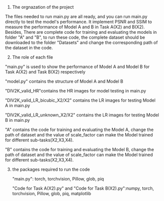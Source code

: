 1. The orgnazation of the project

  The files needed to run main.py are all ready, and you can run main.py directly to test the model's performance. It implement PSNR and SSIM to measure the performance of Model A and B in Task A(X2) and B(X2). Besides, There are complete code for training and evaluating the models in folder "A" and "B", to run these code, the complete dataset should be downloaded to the folder "Datasets" and change the corresponding path of the dataset in the code.

2. The role of each file 

  "main.py" is used to show the performance of Model A and Model B for Task A(X2) and Task B(X2) respectively

  "model.py" contains the structure of Model A and Model B

  "DIV2K_valid_HR"contains the HR images for model testing in main.py

  "DIV2K_valid_LR_bicubic_X2/X2" contains the LR images for testing Model A in main.py

  "DIV2K_valid_LR_unknown_X2/X2" contains the LR images for testing Model B in main.py

  "A" contains the code for training and evaluating the Model A, change the path of dataset and the value of scale_factor can make the Model trained for different sub-tasks(X2,X3,X4).

  "B" contains the code for training and evaluating the Model B, change the path of dataset and the value of scale_factor can make the Model trained for different sub-tasks(X2,X3,X4).

3. the packages required to run the code

   "main.py": torch, torchvision, Pillow, glob, piq
   
   "Code for Task A(X2).py" and "Code for Task B(X2).py":numpy, torch, torchvision, Pillow, glob, piq, matplotlib
   
  
   
